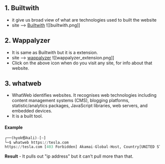 ## 1. Builtwith 
- it give us broad view of what are technologies used to built the website
- site --> [Builtwith](https://builtwith.com/)
![[builtwith.png]]

## 2. Wappalyzer
- It is same as Builtwith but it is a extension.
- site --> [wappalyzer](https://addons.mozilla.org/en-US/firefox/addon/wappalyzer/)
![[wappalyzer_extension.png]]
- Click on the above icon when do you visit any site, for info about that website.

## 3. whatweb
- WhatWeb identifies websites. It recognises web technologies including content management systems (CMS), blogging platforms, statistic/analytics packages, JavaScript libraries, web servers, and embedded devices.
- It is a built tool.

#### Example 
```python
┌──(hyok㉿kali)-[~]
└─$ whatweb https://tesla.com                                                                                  
https://tesla.com [403 Forbidden] Akamai-Global-Host, Country[UNITED STATES][US], HTTPServer[AkamaiGHost], IP[104.85.4.91], Strict-Transport-Security[max-age=15768000], Title[Access Denied], UncommonHeaders[x-reference-error,permissions-policy]
```
**Result** - It pulls out "ip address" but it can't pull more than that.